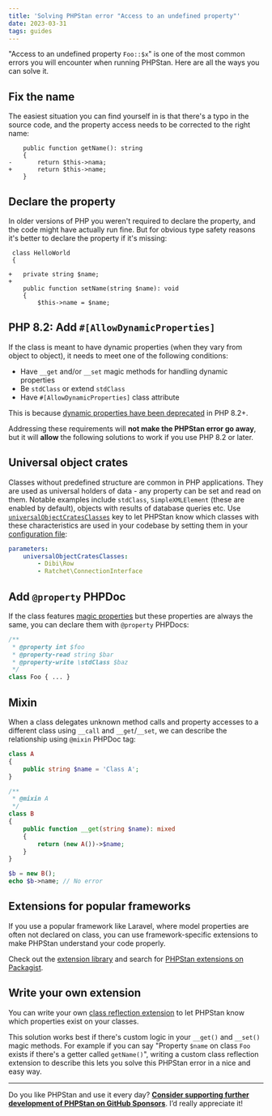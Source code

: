 ```yaml
---
title: 'Solving PHPStan error "Access to an undefined property"'
date: 2023-03-31
tags: guides
---
```


"Access to an undefined property `Foo::$x`" is one of the most common errors you will encounter when running PHPStan. Here are all the ways you can solve it.

Fix the name
----------------

The easiest situation you can find yourself in is that there's a typo in the source code, and the property access needs to be corrected to the right name:

```diff-php
 	public function getName(): string
 	{
-		return $this->nama;
+		return $this->name;
 	}
```


Declare the property
----------------

In older versions of PHP you weren't required to declare the property, and the code might have actually run fine. But for obvious type safety reasons it's better to declare the property if it's missing:

```diff-php
 class HelloWorld
 {

+	private string $name;
+
 	public function setName(string $name): void
 	{
 		$this->name = $name;
```


PHP 8.2: Add `#[AllowDynamicProperties]`
----------------

If the class is meant to have dynamic properties (when they vary from object to object), it needs to meet one of the following conditions:

* Have `__get` and/or `__set` magic methods for handling dynamic properties
* Be `stdClass` or extend `stdClass`
* Have `#[AllowDynamicProperties]` class attribute

This is because [dynamic properties have been deprecated](https://php.watch/versions/8.2/dynamic-properties-deprecated) in PHP 8.2+.

Addressing these requirements will **not make the PHPStan error go away**, but it will **allow** the following solutions to work if you use PHP 8.2 or later.


Universal object crates
----------------

Classes without predefined structure are common in PHP applications. They are used as universal holders of data - any property can be set and read on them. Notable examples include `stdClass`, `SimpleXMLElement` (these are enabled by default), objects with results of database queries etc. Use [`universalObjectCratesClasses`](/config-reference#universal-object-crates) key to let PHPStan know which classes with these characteristics are used in your codebase by setting them in your [configuration file](/config-reference):

```yaml
parameters:
	universalObjectCratesClasses:
		- Dibi\Row
		- Ratchet\ConnectionInterface
```


Add `@property` PHPDoc
----------------

If the class features [magic properties](/writing-php-code/phpdocs-basics#magic-properties) but these properties are always the same, you can declare them with `@property` PHPDocs:

```php
/**
 * @property int $foo
 * @property-read string $bar
 * @property-write \stdClass $baz
 */
class Foo { ... }
```


Mixin
----------------

When a class delegates unknown method calls and property accesses to a different class using `__call` and `__get`/`__set`, we can describe the relationship using `@mixin` PHPDoc tag:

```php
class A
{
	public string $name = 'Class A';
}

/**
 * @mixin A
 */
class B
{
	public function __get(string $name): mixed
	{
		return (new A())->$name;
	}
}

$b = new B();
echo $b->name; // No error
```


Extensions for popular frameworks
----------------

If you use a popular framework like Laravel, where model properties are often not declared on class, you can use framework-specific extensions to make PHPStan understand your code properly.

Check out the [extension library](/user-guide/extension-library) and search for [PHPStan extensions on Packagist](https://packagist.org/?type=phpstan-extension).


Write your own extension
----------------

You can write your own [class reflection extension](/developing-extensions/class-reflection-extensions) to let PHPStan know which properties exist on your classes.

This solution works best if there's custom logic in your `__get()` and `__set()` magic methods. For example if you can say "Property `$name` on class `Foo` exists if there's a getter called `getName()`", writing a custom class reflection extension to describe this lets you solve this PHPStan error in a nice and easy way.

---

Do you like PHPStan and use it every day? [**Consider supporting further development of PHPStan on GitHub Sponsors**](https://github.com/sponsors/ondrejmirtes/). I’d really appreciate it!
